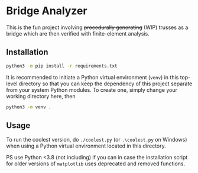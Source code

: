 # Bridge Analyzer

This is the fun project involving ~~procedurally generating~~ (WIP) trusses as a bridge which are then verified with finite-element analysis.

## Installation

```bash
python3 -m pip install -r requirements.txt
```

It is recommended to initiate a Python virtual environment (`venv`) in this
top-level directory so that you can keep the dependency of this project
separate from your system Python modules. To create one, simply change your
working directory here, then

```bash
python3 -m venv .
```

## Usage

To run the coolest version, do `./coolest.py` (or `.\coolest.py` on Windows)
when using a Python virtual environment located in this directory.

PS use Python <3.8 (not including) if you can in case the installation script
for older versions of `matplotlib` uses deprecated and removed functions.
